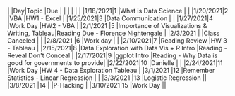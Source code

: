 |         |Day|Topic                                          |Due                                                  |
|         |   |                                               |                                                     |
|1/18/2021|1  |What is Data Science                           |                                                     |
|1/20/2021|2  |VBA                                            |HW1 - Excel                                          |
|1/25/2021|3  |Data Communication                             |                                                     |
|1/27/2021|4  |Work Day                                       |HW2 - VBA                                            |
|2/1/2021 |5  |Importance of Visualizations & Writing, Tableau|Reading Due - Florence Nightengale                   |
|2/3/2021 |   |Class Canceled                                 |                                                     |
|2/8/2021 |6  |Work day                                       |                                                     |
|2/10/2021|7  |Reading Review                                 |HW 3 - Tableau                                       |
|2/15/2021|8  |Data Exploration with Data Vis + R Intro       |Reading - Reveal Don't Conceal                       |
|2/17/2021|9  |ggplot Intro                                   |Reading - Why Data is good for governments to provide|
|2/22/2021|10 |Danielle                                       |                                                     |
|2/24/2021|11 |Work Day                                       |HW 4 - Data Exploration Tableau                      |
|3/1/2021 |12 |Remember Statistics - Linear Regression        |                                                     |
|3/3/2021 |13 |Logistic Regression                            ||
|3/8/2021 |14 |                                               |P-Hacking                                            |
|3/10/2021|15 |Work Day                                       ||

